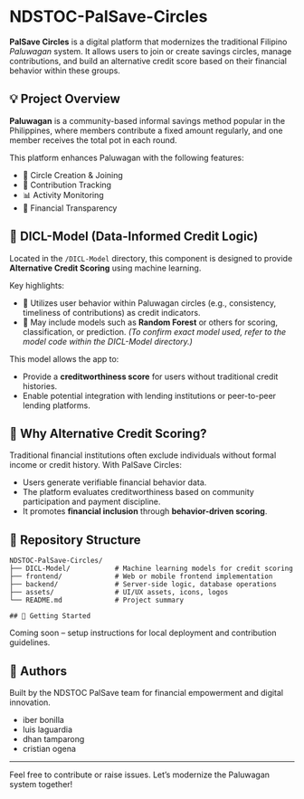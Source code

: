 # NDSTOC-PalSave-Circles

**PalSave Circles** is a digital platform that modernizes the traditional Filipino *Paluwagan* system. It allows users to join or create savings circles, manage contributions, and build an alternative credit score based on their financial behavior within these groups.

## 💡 Project Overview

**Paluwagan** is a community-based informal savings method popular in the Philippines, where members contribute a fixed amount regularly, and one member receives the total pot in each round. 

This platform enhances Paluwagan with the following features:
- 💬 Circle Creation & Joining
- 💸 Contribution Tracking
- 📊 Activity Monitoring
- 🧾 Financial Transparency

## 🤖 DICL-Model (Data-Informed Credit Logic)

Located in the `/DICL-Model` directory, this component is designed to provide **Alternative Credit Scoring** using machine learning.

Key highlights:
- 🧠 Utilizes user behavior within Paluwagan circles (e.g., consistency, timeliness of contributions) as credit indicators.
- 🌲 May include models such as **Random Forest** or others for scoring, classification, or prediction. *(To confirm exact model used, refer to the model code within the DICL-Model directory.)*

This model allows the app to:
- Provide a **creditworthiness score** for users without traditional credit histories.
- Enable potential integration with lending institutions or peer-to-peer lending platforms.

## 🌱 Why Alternative Credit Scoring?

Traditional financial institutions often exclude individuals without formal income or credit history. With PalSave Circles:
- Users generate verifiable financial behavior data.
- The platform evaluates creditworthiness based on community participation and payment discipline.
- It promotes **financial inclusion** through **behavior-driven scoring**.

## 📁 Repository Structure

```plaintext
NDSTOC-PalSave-Circles/
├── DICL-Model/           # Machine learning models for credit scoring
├── frontend/             # Web or mobile frontend implementation
├── backend/              # Server-side logic, database operations
├── assets/               # UI/UX assets, icons, logos
└── README.md             # Project summary

## 🚀 Getting Started
```
Coming soon – setup instructions for local deployment and contribution guidelines.

## 👥 Authors

Built by the NDSTOC PalSave team for financial empowerment and digital innovation.
- iber bonilla
- luis laguardia
- dhan tamparong
- cristian ogena

---

Feel free to contribute or raise issues. Let’s modernize the Paluwagan system together!
